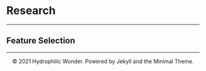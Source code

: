 # Research
---
## Feature Selection

---
<center>© 2021 Hydrophilic Wonder. Powered by Jekyll and the Minimal Theme.</center>
